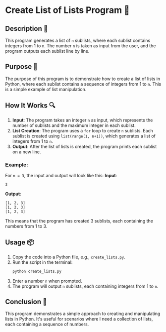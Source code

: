 # Create List of Lists Program 📝

## Description 📝

This program generates a list of `n` sublists, where each sublist contains integers from 1 to `n`.
The number `n` is taken as input from the user, and the program outputs each sublist line by line.

## Purpose 🎯

The purpose of this program is to demonstrate how to create a list of lists in Python, where each sublist contains a sequence of integers from 1 to `n`.
This is a simple example of list manipulation.

## How It Works 🔍

1. **Input**: The program takes an integer `n` as input, which represents the number of sublists and the maximum integer in each sublist.
2. **List Creation**: The program uses a `for` loop to create `n` sublists. Each sublist is created using `list(range(1, n+1))`, which generates a list of integers from 1 to `n`.
3. **Output**: After the list of lists is created, the program prints each sublist on a new line.

### Example:

For `n = 3`, the input and output will look like this:
**Input**:

```plaintext
3
```

**Output**:

```plaintext
[1, 2, 3]
[1, 2, 3]
[1, 2, 3]
```

This means that the program has created 3 sublists, each containing the numbers from 1 to 3.

## Usage 📦

1. Copy the code into a Python file, e.g., `create_lists.py`.
2. Run the script in the terminal:
    ```bash
    python create_lists.py
    ```
3. Enter a number `n` when prompted.
4. The program will output `n` sublists, each containing integers from 1 to `n`.

## Conclusion 🚀

This program demonstrates a simple approach to creating and manipulating lists in Python.
It's useful for scenarios where I need a collection of lists, each containing a sequence of numbers.
